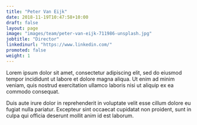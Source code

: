 ```yaml
---
title: "Peter Van Eijk"
date: 2018-11-19T10:47:58+10:00
draft: false
layout: page
image: "images/team/peter-van-eijk-711986-unsplash.jpg"
jobtitle: "Director"
linkedinurl: "https://www.linkedin.com/"
promoted: false
weight: 1
---
```


Lorem ipsum dolor sit amet, consectetur adipiscing elit, sed do eiusmod tempor incididunt ut labore et dolore magna aliqua. Ut enim ad minim veniam, quis nostrud exercitation ullamco laboris nisi ut aliquip ex ea commodo consequat.

Duis aute irure dolor in reprehenderit in voluptate velit esse cillum dolore eu fugiat nulla pariatur. Excepteur sint occaecat cupidatat non proident, sunt in culpa qui officia deserunt mollit anim id est laborum.
